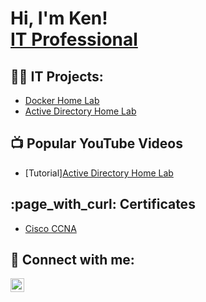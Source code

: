 <h1>Hi, I'm Ken! <br/><a href="https://www.linkedin.com/in/ken-pennell/">IT Professional</a>

<h2>👨‍💻 IT Projects:</h2>

- [Docker Home Lab](https://github.com/ken-pennell/label)
- [Active Directory Home Lab](https://github.com/ken-pennell/label)

<h2>📺 Popular YouTube Videos</h2>

- [Tutorial][Active Directory Home Lab](https://youtube.com)

<h2>:page_with_curl: Certificates</h2>

- [Cisco CCNA](https://www.credly.com/badges/db12aa6f-3b4e-4360-a7f3-8586982e03ea/public_url)


<h2> 🤳 Connect with me:</h2>

[<img align="left" alt="JoshMadakor | LinkedIn" width="22px" src="https://cdn.jsdelivr.net/npm/simple-icons@v3/icons/linkedin.svg" />][linkedin]

[linkedin]: https://linkedin.com/in/ken-pennell

<!--
**joshmadakor1/joshmadakor1** is a ✨ _special_ ✨ repository because its `README.md` (this file) appears on your GitHub profile.

Here are some ideas to get you started:

- 🔭 I’m currently working on ...
- 🌱 I’m currently learning ...
- 👯 I’m looking to collaborate on ...
- 🤔 I’m looking for help with ...
- 💬 Ask me about ...
- 📫 How to reach me: ...
- 😄 Pronouns: ...
- ⚡ Fun fact: ...
-->
